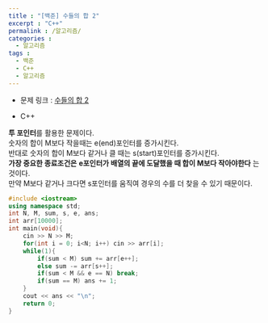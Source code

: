 ```yaml
---
title : "[백준] 수들의 합 2"
excerpt : "C++"
permalink : /알고리즘/
categories :
  - 알고리즘
tags :
  - 백준
  - C++
  - 알고리즘
---
```


* 문제 링크 : [수들의 합 2](https://www.acmicpc.net/problem/2003)

* C++  

**투 포인터**를 활용한 문제이다.  
숫자의 합이 M보다 작을때는 e(end)포인터를 증가시킨다.  
반대로 숫자의 합이 M보다 같거나 클 때는 s(start)포인터를 증가시킨다.  
**가장 중요한 종료조건은** **e포인터가 배열의 끝에 도달했을 때 합이 M보다 작아야한다** 는 것이다.  
만약 M보다 같거나 크다면 s포인터를 움직여 경우의 수를 더 찾을 수 있기 때문이다.  

```cpp
#include <iostream>
using namespace std;
int N, M, sum, s, e, ans;
int arr[10000];
int main(void){
    cin >> N >> M;
    for(int i = 0; i<N; i++) cin >> arr[i];
    while(1){
        if(sum < M) sum += arr[e++];
        else sum -= arr[s++];
        if(sum < M && e == N) break;
        if(sum == M) ans += 1;
    }
    cout << ans << "\n";
    return 0;
}
```
